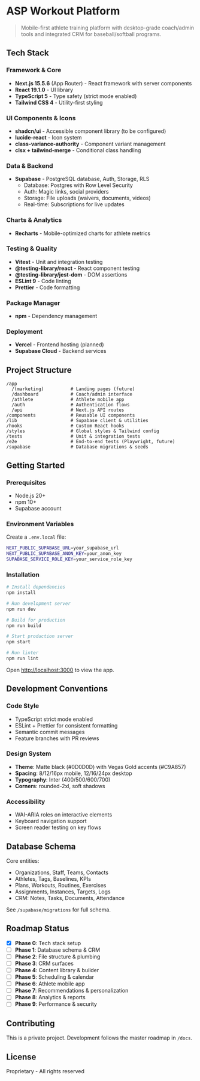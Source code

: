 # ASP Workout Platform

> Mobile-first athlete training platform with desktop-grade coach/admin tools and integrated CRM for baseball/softball programs.

## Tech Stack

### Framework & Core
- **Next.js 15.5.6** (App Router) - React framework with server components
- **React 19.1.0** - UI library
- **TypeScript 5** - Type safety (strict mode enabled)
- **Tailwind CSS 4** - Utility-first styling

### UI Components & Icons
- **shadcn/ui** - Accessible component library (to be configured)
- **lucide-react** - Icon system
- **class-variance-authority** - Component variant management
- **clsx + tailwind-merge** - Conditional class handling

### Data & Backend
- **Supabase** - PostgreSQL database, Auth, Storage, RLS
  - Database: Postgres with Row Level Security
  - Auth: Magic links, social providers
  - Storage: File uploads (waivers, documents, videos)
  - Real-time: Subscriptions for live updates

### Charts & Analytics
- **Recharts** - Mobile-optimized charts for athlete metrics

### Testing & Quality
- **Vitest** - Unit and integration testing
- **@testing-library/react** - React component testing
- **@testing-library/jest-dom** - DOM assertions
- **ESLint 9** - Code linting
- **Prettier** - Code formatting

### Package Manager
- **npm** - Dependency management

### Deployment
- **Vercel** - Frontend hosting (planned)
- **Supabase Cloud** - Backend services

## Project Structure

```
/app
  /(marketing)          # Landing pages (future)
  /dashboard            # Coach/admin interface
  /athlete              # Athlete mobile app
  /auth                 # Authentication flows
  /api                  # Next.js API routes
/components             # Reusable UI components
/lib                    # Supabase client & utilities
/hooks                  # Custom React hooks
/styles                 # Global styles & Tailwind config
/tests                  # Unit & integration tests
/e2e                    # End-to-end tests (Playwright, future)
/supabase               # Database migrations & seeds
```

## Getting Started

### Prerequisites
- Node.js 20+
- npm 10+
- Supabase account

### Environment Variables

Create a `.env.local` file:

```bash
NEXT_PUBLIC_SUPABASE_URL=your_supabase_url
NEXT_PUBLIC_SUPABASE_ANON_KEY=your_anon_key
SUPABASE_SERVICE_ROLE_KEY=your_service_role_key
```

### Installation

```bash
# Install dependencies
npm install

# Run development server
npm run dev

# Build for production
npm run build

# Start production server
npm start

# Run linter
npm run lint
```

Open [http://localhost:3000](http://localhost:3000) to view the app.

## Development Conventions

### Code Style
- TypeScript strict mode enabled
- ESLint + Prettier for consistent formatting
- Semantic commit messages
- Feature branches with PR reviews

### Design System
- **Theme**: Matte black (#0D0D0D) with Vegas Gold accents (#C9A857)
- **Spacing**: 8/12/16px mobile, 12/16/24px desktop
- **Typography**: Inter (400/500/600/700)
- **Corners**: rounded-2xl, soft shadows

### Accessibility
- WAI-ARIA roles on interactive elements
- Keyboard navigation support
- Screen reader testing on key flows

## Database Schema

Core entities:
- Organizations, Staff, Teams, Contacts
- Athletes, Tags, Baselines, KPIs
- Plans, Workouts, Routines, Exercises
- Assignments, Instances, Targets, Logs
- CRM: Notes, Tasks, Documents, Attendance

See `/supabase/migrations` for full schema.

## Roadmap Status

- [x] **Phase 0**: Tech stack setup
- [ ] **Phase 1**: Database schema & CRM
- [ ] **Phase 2**: File structure & plumbing
- [ ] **Phase 3**: CRM surfaces
- [ ] **Phase 4**: Content library & builder
- [ ] **Phase 5**: Scheduling & calendar
- [ ] **Phase 6**: Athlete mobile app
- [ ] **Phase 7**: Recommendations & personalization
- [ ] **Phase 8**: Analytics & reports
- [ ] **Phase 9**: Performance & security

## Contributing

This is a private project. Development follows the master roadmap in `/docs`.

## License

Proprietary - All rights reserved